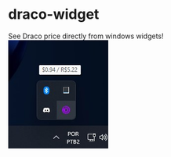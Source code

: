 # draco-widget
See Draco price directly from windows widgets!
![alt text](https://github.com/GabrielVitorGL/draco-widget/blob/main/demophoto.jpg)
